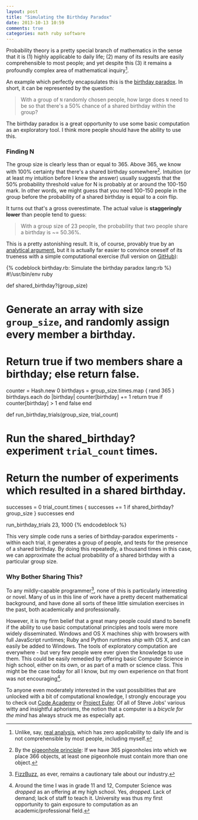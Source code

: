 ```yaml
---
layout: post
title: "Simulating the Birthday Paradox"
date: 2013-10-13 10:59
comments: true
categories: math ruby software
---
```

Probability theory is a pretty special branch of mathematics in the sense that it is (1) highly applicable to daily life; (2) many of its results are easily comprehensible to most people; and yet despite this (3) it remains a profoundly complex area of mathematical inquiry[^1].<!--more-->

An example which perfectly encapsulates this is the [birthday paradox](http://en.wikipedia.org/wiki/Birthday_paradox). In short, it can be represented by the question:

> With a group of `N` randomly chosen people, how large does `N` need to be so that there's a 50% chance of a shared birthday within the group?

The birthday paradox is a great opportunity to use some basic computation as an exploratory tool. I think more people should have the ability to use this.

### Finding N

The group size is clearly less than or equal to 365. Above 365, we know with 100% certainty that there's a shared birthday somewhere[^2]. Intuition (or at least my intuition before I knew the answer) usually suggests that the 50% probability threshold value for N is probably at or around the 100-150 mark. In other words, we might guess that you need 100-150 people in the group before the probability of a shared birthday is equal to a coin flip.

It turns out that's a gross overestimate. The actual value is **staggeringly lower** than people tend to guess:

> With a group size of 23 people, the probability that two people share a birthday is ~= 50.36%.

This is a pretty astonishing result. It is, of course, provably true by an [analytical argument](http://en.wikipedia.org/wiki/Birthday_paradox#Calculating_the_probability), but it is actually far easier to convince oneself of its trueness with a simple computational exercise (full version on [GitHub](https://gist.github.com/dliggat/6963840)):

{% codeblock birthday.rb: Simulate the birthday paradox lang:rb %}
#!/usr/bin/env ruby

def shared_birthday?(group_size)
  # Generate an array with size `group_size`, and randomly assign every member a birthday.
  # Return true if two members share a birthday; else return false.
  counter   = Hash.new 0
  birthdays = group_size.times.map { rand 365 }
  birthdays.each do |birthday|
    counter[birthday] += 1
    return true if counter[birthday] > 1
  end
  false
end

def run_birthday_trials(group_size, trial_count)
  # Run the shared_birthday? experiment `trial_count` times.
  # Return the number of experiments which resulted in a shared birthday.
  successes = 0
  trial_count.times { successes += 1 if shared_birthday? group_size }
  successes
end

run_birthday_trials 23, 1000
{% endcodeblock %}

This very simple code runs a series of birthday-paradox experiments - within each trial, it generates a group of people, and tests for the presence of a shared birthday. By doing this repeatedly, a thousand times in this case, we can approximate the actual probability of a shared birthday with a particular group size.

### Why Bother Sharing This?

To any mildly-capable programmer[^3], none of this is particularly interesting or novel. Many of us in this line of work have a pretty decent mathematical background, and have done all sorts of these little simulation exercises in the past, both academically and professionally.

However, it is my firm belief that a great many people could stand to benefit if the ability to use basic computational principles and tools were more widely disseminated. Windows and OS X machines ship with browsers with full JavaScript runtimes; Ruby and Python runtimes *ship* with OS X, and can easily be added to Windows. The tools of exploratory computation are everywhere - but very few people were ever given the knowledge to use them. This could be easily remedied by offering basic Computer Science in high school, either on its own, or as part of a math or science class. This might be the case today for all I know, but my own experience on that front was not encouraging[^4].

To anyone even moderately interested in the vast possibilities that are unlocked with a bit of computational knowledge, I strongly encourage you to check out [Code Academy](http://www.codecademy.com/) or [Project Euler](http://projecteuler.net). Of all of Steve Jobs' various witty and insightful aphorisms, the notion that a computer is a *bicycle for the mind* has always struck me as especially apt.

[^1]: Unlike, say, [real analysis](http://en.wikipedia.org/wiki/Real_analysis), which has zero applicability to daily life and is not comprehensible by most people, including myself.
[^2]: By the [pigeonhole principle](http://en.wikipedia.org/wiki/Pigeonhole_principle): If we have 365 pigeonholes into which we place 366 objects, at least one pigeonhole must contain more than one object.
[^3]: [FizzBuzz](http://www.codinghorror.com/blog/2007/02/why-cant-programmers-program.html), as ever, remains a cautionary tale about our industry.
[^4]: Around the time I was in grade 11 and 12, Computer Science was *dropped* as an offering at my high school. Yes, *dropped*. Lack of demand; lack of staff to teach it. University was thus my first opportunity to gain exposure to computation as an academic/professional field.
